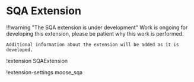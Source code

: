# SQA Extension

!!!warning "The SQA extension is under development"
    Work is ongoing for developing this extension, please be patient why this work is performed.

    Additional information about the extension will be added as it is developed.

!extension SQAExtension

!extension-settings moose_sqa
